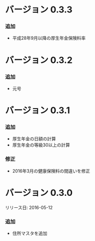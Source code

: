 # バージョン 0.3.3

### 追加
* 平成28年9月以降の厚生年金保険料率

# バージョン 0.3.2

### 追加
* 元号

# バージョン 0.3.1

### 追加
* 厚生年金の日額の計算
* 厚生年金の等級30以上の計算

### 修正
* 2016年3月の健康保険料の間違いを修正

# バージョン 0.3.0
リリース日: 2016-05-12

### 追加
* 住所マスタを追加
